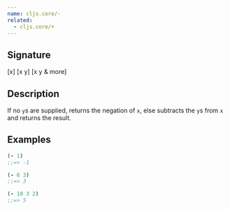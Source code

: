 ```yaml
---
name: cljs.core/-
related:
  - cljs.core/+
---
```


## Signature
[x]
[x y]
[x y & more]


## Description

If no `y`s are supplied, returns the negation of `x`, else subtracts the `y`s
from `x` and returns the result.


## Examples

```clj
(- 1)
;;=> -1

(- 6 3)
;;=> 3

(- 10 3 2)
;;=> 5
```